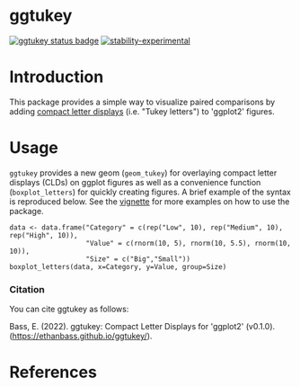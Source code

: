 # ggtukey
<!-- badges: start -->
  [![ggtukey status badge](https://ethanbass.r-universe.dev/badges/ggtukey)](https://ethanbass.r-universe.dev)
  [![stability-experimental](https://img.shields.io/badge/stability-experimental-orange.svg)](https://github.com/emersion/stability-badges#experimental)
<!-- badges: end -->

# Introduction

This package provides a simple way to visualize paired comparisons by adding [compact letter displays](https://en.wikipedia.org/wiki/Compact_letter_display) (i.e. "Tukey letters") to 'ggplot2' figures.

# Usage

`ggtukey` provides a new geom (`geom_tukey`) for overlaying compact letter displays (CLDs) on ggplot figures as well as a convenience function (`boxplot_letters`) for quickly creating figures. A brief example of the syntax is reproduced below. See the [vignette](https://ethanbass.github.io/ggtukey/articles/ggtukey.html) for more examples on how to use the package. 

```
data <- data.frame("Category" = c(rep("Low", 10), rep("Medium", 10), rep("High", 10)),
                   "Value" = c(rnorm(10, 5), rnorm(10, 5.5), rnorm(10, 10)),
                   "Size" = c("Big","Small"))
boxplot_letters(data, x=Category, y=Value, group=Size)
```

### Citation

You can cite ggtukey as follows:

Bass, E. (2022). ggtukey: Compact Letter Displays for 'ggplot2' (v0.1.0). (https://ethanbass.github.io/ggtukey/). 

# References


